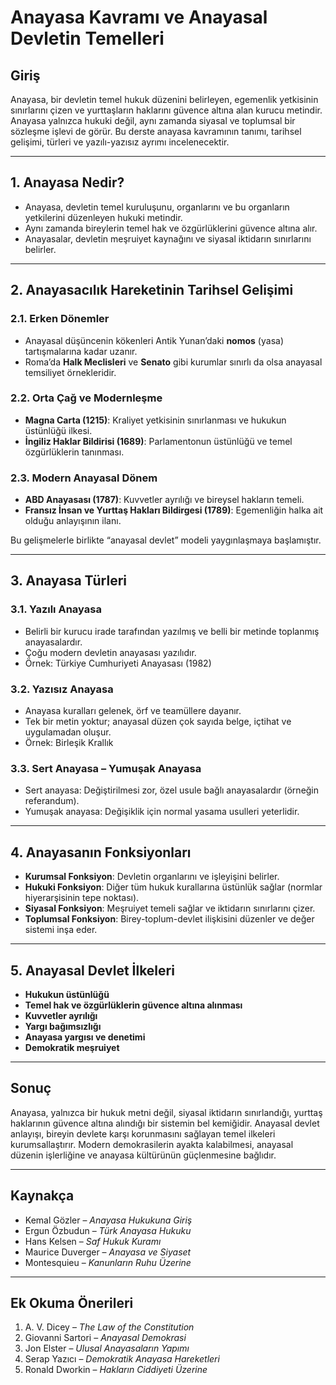 # Anayasa Kavramı ve Anayasal Devletin Temelleri

## Giriş

Anayasa, bir devletin temel hukuk düzenini belirleyen, egemenlik yetkisinin sınırlarını çizen ve yurttaşların haklarını güvence altına alan kurucu metindir. Anayasa yalnızca hukuki değil, aynı zamanda siyasal ve toplumsal bir sözleşme işlevi de görür. Bu derste anayasa kavramının tanımı, tarihsel gelişimi, türleri ve yazılı-yazısız ayrımı incelenecektir.

---

## 1. Anayasa Nedir?

- Anayasa, devletin temel kuruluşunu, organlarını ve bu organların yetkilerini düzenleyen hukuki metindir.
- Aynı zamanda bireylerin temel hak ve özgürlüklerini güvence altına alır.
- Anayasalar, devletin meşruiyet kaynağını ve siyasal iktidarın sınırlarını belirler.

---

## 2. Anayasacılık Hareketinin Tarihsel Gelişimi

### 2.1. Erken Dönemler

- Anayasal düşüncenin kökenleri Antik Yunan’daki **nomos** (yasa) tartışmalarına kadar uzanır.
- Roma’da **Halk Meclisleri** ve **Senato** gibi kurumlar sınırlı da olsa anayasal temsiliyet örnekleridir.

### 2.2. Orta Çağ ve Modernleşme

- **Magna Carta (1215)**: Kraliyet yetkisinin sınırlanması ve hukukun üstünlüğü ilkesi.
- **İngiliz Haklar Bildirisi (1689)**: Parlamentonun üstünlüğü ve temel özgürlüklerin tanınması.

### 2.3. Modern Anayasal Dönem

- **ABD Anayasası (1787)**: Kuvvetler ayrılığı ve bireysel hakların temeli.
- **Fransız İnsan ve Yurttaş Hakları Bildirgesi (1789)**: Egemenliğin halka ait olduğu anlayışının ilanı.

Bu gelişmelerle birlikte “anayasal devlet” modeli yaygınlaşmaya başlamıştır.

---

## 3. Anayasa Türleri

### 3.1. Yazılı Anayasa

- Belirli bir kurucu irade tarafından yazılmış ve belli bir metinde toplanmış anayasalardır.
- Çoğu modern devletin anayasası yazılıdır.
- Örnek: Türkiye Cumhuriyeti Anayasası (1982)

### 3.2. Yazısız Anayasa

- Anayasa kuralları gelenek, örf ve teamüllere dayanır.
- Tek bir metin yoktur; anayasal düzen çok sayıda belge, içtihat ve uygulamadan oluşur.
- Örnek: Birleşik Krallık

### 3.3. Sert Anayasa – Yumuşak Anayasa

- Sert anayasa: Değiştirilmesi zor, özel usule bağlı anayasalardır (örneğin referandum).
- Yumuşak anayasa: Değişiklik için normal yasama usulleri yeterlidir.

---

## 4. Anayasanın Fonksiyonları

- **Kurumsal Fonksiyon**: Devletin organlarını ve işleyişini belirler.
- **Hukuki Fonksiyon**: Diğer tüm hukuk kurallarına üstünlük sağlar (normlar hiyerarşisinin tepe noktası).
- **Siyasal Fonksiyon**: Meşruiyet temeli sağlar ve iktidarın sınırlarını çizer.
- **Toplumsal Fonksiyon**: Birey-toplum-devlet ilişkisini düzenler ve değer sistemi inşa eder.

---

## 5. Anayasal Devlet İlkeleri

- **Hukukun üstünlüğü**
- **Temel hak ve özgürlüklerin güvence altına alınması**
- **Kuvvetler ayrılığı**
- **Yargı bağımsızlığı**
- **Anayasa yargısı ve denetimi**
- **Demokratik meşruiyet**

---

## Sonuç

Anayasa, yalnızca bir hukuk metni değil, siyasal iktidarın sınırlandığı, yurttaş haklarının güvence altına alındığı bir sistemin bel kemiğidir. Anayasal devlet anlayışı, bireyin devlete karşı korunmasını sağlayan temel ilkeleri kurumsallaştırır. Modern demokrasilerin ayakta kalabilmesi, anayasal düzenin işlerliğine ve anayasa kültürünün güçlenmesine bağlıdır.

---

## Kaynakça

- Kemal Gözler – _Anayasa Hukukuna Giriş_
- Ergun Özbudun – _Türk Anayasa Hukuku_
- Hans Kelsen – _Saf Hukuk Kuramı_
- Maurice Duverger – _Anayasa ve Siyaset_
- Montesquieu – _Kanunların Ruhu Üzerine_

---

## Ek Okuma Önerileri

1. A. V. Dicey – _The Law of the Constitution_
2. Giovanni Sartori – _Anayasal Demokrasi_
3. Jon Elster – _Ulusal Anayasaların Yapımı_
4. Serap Yazıcı – _Demokratik Anayasa Hareketleri_
5. Ronald Dworkin – _Hakların Ciddiyeti Üzerine_
